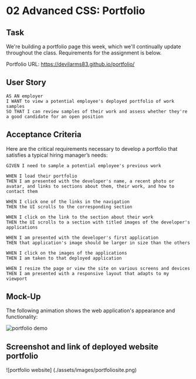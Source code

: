 # 02 Advanced CSS: Portfolio

## Task

We're building a portfolio page this week, which we'll continually update throughout the class. Requirements for the assignment is below.

Portfolio URL: https://devilarms83.github.io/portfolio/

## User Story

```
AS AN employer
I WANT to view a potential employee's deployed portfolio of work samples
SO THAT I can review samples of their work and assess whether they're a good candidate for an open position
```

## Acceptance Criteria

Here are the critical requirements necessary to develop a portfolio that satisfies a typical hiring manager’s needs:

```
GIVEN I need to sample a potential employee's previous work

WHEN I load their portfolio
THEN I am presented with the developer's name, a recent photo or avatar, and links to sections about them, their work, and how to contact them

WHEN I click one of the links in the navigation
THEN the UI scrolls to the corresponding section

WHEN I click on the link to the section about their work
THEN the UI scrolls to a section with titled images of the developer's applications

WHEN I am presented with the developer's first application
THEN that application's image should be larger in size than the others

WHEN I click on the images of the applications
THEN I am taken to that deployed application

WHEN I resize the page or view the site on various screens and devices
THEN I am presented with a responsive layout that adapts to my viewport
```

## Mock-Up

The following animation shows the web application's appearance and functionality:

![portfolio demo](./assets/02-advanced-css-homework-demo.gif)

## Screenshot and link of deployed website portfolio

![portfolio website] (./assets/images/portfoliosite.png)

